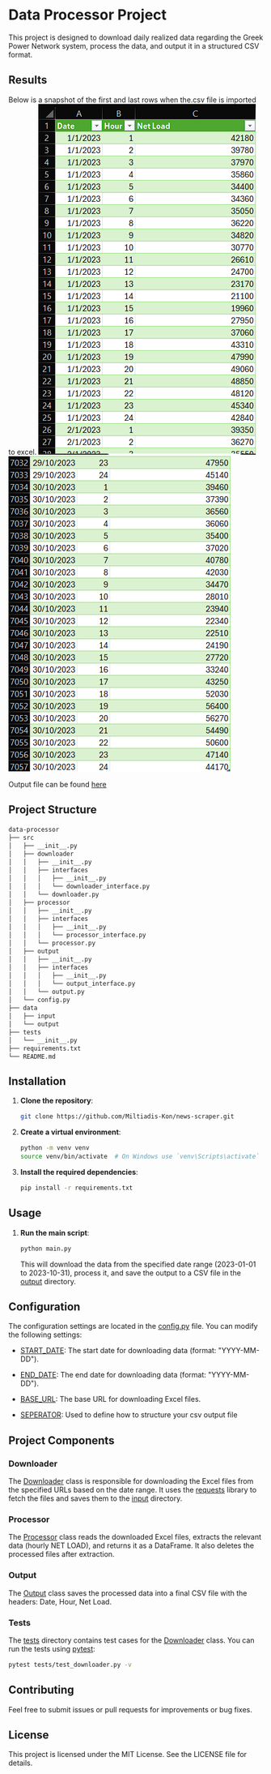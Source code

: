 # Data Processor Project

This project is designed to download daily realized data regarding the Greek Power Network system, process the data, and output it in a structured CSV format.

## Results
Below is a snapshot of the first and last rows when the.csv file is imported to excel.
![alt text](images/first_rows.png)
![alt text](images/last_rows.png)

Output file can be found [here](https://github.com/Miltiadis-Kon/news-scraper/tree/main/data/output)
## Project Structure

```
data-processor
├── src
│   ├── __init__.py
│   ├── downloader
│   │   ├── __init__.py
│   │   ├── interfaces
│   │   │   ├── __init__.py
│   │   │   └── downloader_interface.py
│   │   └── downloader.py
│   ├── processor
│   │   ├── __init__.py
│   │   ├── interfaces
│   │   │   ├── __init__.py
│   │   │   └── processor_interface.py
│   │   └── processor.py
│   ├── output
│   │   ├── __init__.py
│   │   ├── interfaces
│   │   │   ├── __init__.py
│   │   │   └── output_interface.py
│   │   └── output.py
│   └── config.py
├── data
│   ├── input
│   └── output
├── tests
│   └── __init__.py
├── requirements.txt
└── README.md
```


## Installation

1. **Clone the repository**:
    ```sh
    git clone https://github.com/Miltiadis-Kon/news-scraper.git
    ```

2. **Create a virtual environment**:
    ```sh
    python -m venv venv
    source venv/bin/activate  # On Windows use `venv\Scripts\activate`
    ```

3. **Install the required dependencies**:
    ```sh
    pip install -r requirements.txt
    ```

## Usage

1. **Run the main script**:
    ```sh
    python main.py
    ```

    This will download the data from the specified date range (2023-01-01 to 2023-10-31), process it, and save the output to a CSV file in the [output](https://github.com/Miltiadis-Kon/news-scraper/tree/main/data/output) directory.

## Configuration

The configuration settings are located in the [config.py](https://github.com/Miltiadis-Kon/news-scraper/blob/main/src/config.py) file. You can modify the following settings:

- [START_DATE](https://github.com/Miltiadis-Kon/news-scraper/blob/main/src/config.py#L4): The start date for downloading data (format: "YYYY-MM-DD").
- [END_DATE](https://github.com/Miltiadis-Kon/news-scraper/blob/main/src/config.py#L5): The end date for downloading data (format: "YYYY-MM-DD").
- [BASE_URL](https://github.com/Miltiadis-Kon/news-scraper/blob/main/src/config.py#L8): The base URL for downloading Excel files.

- [SEPERATOR](https://github.com/Miltiadis-Kon/news-scraper/blob/main/src/config.py#L10): Used to define how to structure your csv output file


## Project Components

### Downloader

The [Downloader](https://github.com/Miltiadis-Kon/news-scraper/blob/main/src/downloader/downloader.py) class is responsible for downloading the Excel files from the specified URLs based on the date range. It uses the [requests](https://github.com/psf/requests) library to fetch the files and saves them to the [input](https://github.com/Miltiadis-Kon/news-scraper/tree/main/data/input) directory.

### Processor

The [Processor](https://github.com/Miltiadis-Kon/news-scraper/blob/main/src/processor/processor.py) class reads the downloaded Excel files, extracts the relevant data (hourly NET LOAD), and returns it as a DataFrame. It also deletes the processed files after extraction.

### Output

The [Output](https://github.com/Miltiadis-Kon/news-scraper/blob/main/src/output/output.py) class saves the processed data into a final CSV file with the headers: Date, Hour, Net Load.

### Tests

The [tests](https://github.com/Miltiadis-Kon/news-scraper/tree/main/tests) directory contains test cases for the [Downloader](https://github.com/Miltiadis-Kon/news-scraper/blob/main/src/downloader/downloader.py) class. You can run the tests using [pytest](https://github.com/pytest-dev/pytest):

```sh
pytest tests/test_downloader.py -v
```
## Contributing
Feel free to submit issues or pull requests for improvements or bug fixes.

## License
This project is licensed under the MIT License. See the LICENSE file for details.


